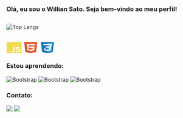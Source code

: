 ### Olá, eu sou o Willian Sato. Seja bem-vindo ao meu perfil!
##
![Top Langs](https://github-readme-stats.vercel.app/api/top-langs/?username=willianmassayuki&size_weight=0.5&count_weight=0.5)

<div style="display: inline_block"><br>
  <img align="center" alt="Js" height="30" width="40" src="https://raw.githubusercontent.com/devicons/devicon/master/icons/javascript/javascript-plain.svg">
  <img align="center" alt="HTML" height="30" width="40" src="https://raw.githubusercontent.com/devicons/devicon/master/icons/html5/html5-original.svg">
  <img align="center" alt="CSS" height="30" width="40" src="https://raw.githubusercontent.com/devicons/devicon/master/icons/css3/css3-original.svg">
</div>

### Estou aprendendo:
<img align="center" alt="Bootstrap" src="https://img.shields.io/badge/React-20232A?style=for-the-badge&logo=react&logoColor=61DAFB">
<img align="center" alt="Bootstrap" src="https://img.shields.io/badge/Sass-CC6699?style=for-the-badge&logo=sass&logoColor=white">
<img align="center" alt="Bootstrap" src="https://img.shields.io/badge/Bootstrap-563D7C?style=for-the-badge&logo=bootstrap&logoColor=white">

### Contato:
<div>
  <a href = "mailto:willianmassayukisato@gmail.com"><img src="https://img.shields.io/badge/-Gmail-%23333?style=for-the-badge&logo=gmail&logoColor=white" target="_blank"></a>
  <a href="https://www.linkedin.com/in/williansato" target="_blank"><img src="https://img.shields.io/badge/-LinkedIn-%230077B5?style=for-the-badge&logo=linkedin&logoColor=white" target="_blank"></a> 
</div>

<!--
**willianmassayuki/willianmassayuki** is a ✨ _special_ ✨ repository because its `README.md` (this file) appears on your GitHub profile.

Here are some ideas to get you started:

- 🔭 I’m currently working on ...
- 🌱 I’m currently learning ...
- 👯 I’m looking to collaborate on ...
- 🤔 I’m looking for help with ...
- 💬 Ask me about ...
- 📫 How to reach me: ...
- 😄 Pronouns: ...
- ⚡ Fun fact: ...
-->
